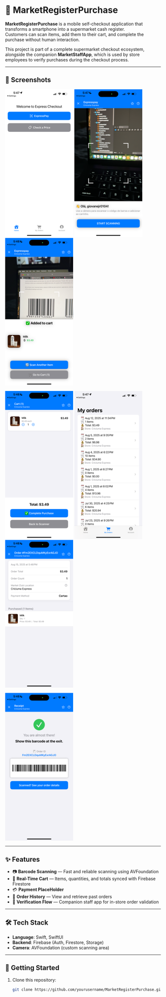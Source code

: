 # 🛒 MarketRegisterPurchase

**MarketRegisterPurchase** is a mobile self-checkout application that transforms a smartphone into a supermarket cash register.  
Customers can scan items, add them to their cart, and complete the purchase without human interaction.  

This project is part of a complete supermarket checkout ecosystem, alongside the companion **MarketStaffApp**, 
which is used by store employees to verify purchases during the checkout process.


---

## 📸 Screenshots

<p float="left">
  <img src="screenshots/home.PNG" width="220" />
  <img src="screenshots/home_scanner.PNG" width="220" />
  <img src="screenshots/item_scanned.PNG" width="220" />
</p>

<p float="left">
  <img src="screenshots/cart.PNG" width="220" />
  <img src="screenshots/orders.PNG" width="220" />
  <img src="screenshots/receipt.PNG" width="220" />
</p>

<p float="left">
  <img src="screenshots/purchased_verification.PNG" width="220" />
</p>

---

## ✨ Features
- 📷 **Barcode Scanning** — Fast and reliable scanning using AVFoundation  
- 🛒 **Real-Time Cart** — Items, quantities, and totals synced with Firebase Firestore  
- 💳 **Payment PlaceHolder** 
- 📜 **Order History** — View and retrieve past orders  
- 🏪 **Verification Flow** — Companion staff app for in-store order validation  

---

## 🛠 Tech Stack
- **Language**: Swift, SwiftUI  
- **Backend**: Firebase (Auth, Firestore, Storage)  
- **Camera**: AVFoundation (custom scanning area)  

---

## 🚀 Getting Started

1. Clone this repository:
   ```bash
   git clone https://github.com/yourusername/MarketRegisterPurchase.git
